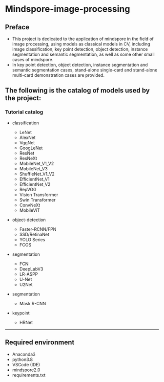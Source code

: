 # Mindspore-image-processing

## Preface

- This project is dedicated to the application of mindspore in the field of image processing, using models as classical models in CV, including image classification, key point detection, object detection, instance segmentation and semantic segmentation, as well as some other small cases of mindspore.
- In key point detection, object detection, instance segmentation and semantic segmentation cases, stand-alone single-card and stand-alone multi-card demonstration cases are provided.

## The following is the catalog of models used by the project:

### Tutorial catalog

- classification

  - LeNet
  - AlexNet
  - VggNet
  - GoogLeNet
  - ResNet
  - ResNeXt
  - MobileNet_V1_V2
  - MobileNet_V3
  - ShuffleNet_V1_V2
  - EfficientNet_V1
  - EfficientNet_V2
  - RepVGG
  - Vision Transformer
  - Swin Transformer
  - ConvNeXt
  - MobileViT
- object-detection

  - Faster-RCNN/FPN
  - SSD/RetinaNet
  - YOLO Series
  - FCOS
- segmentation

  - FCN
  - DeepLabV3
  - LR-ASPP
  - U-Net
  - U2Net
- segmentation

  - Mask R-CNN
- keypoint

  - HRNet

---

## Required environment

- Anaconda3
- python3.8
- VSCode (IDE)
- mindspore2.0
- requirements.txt
